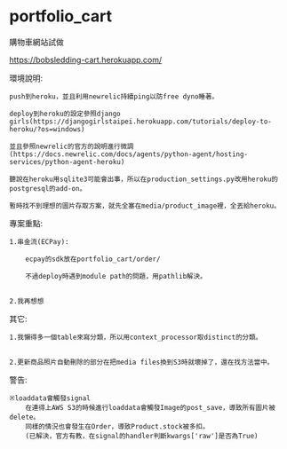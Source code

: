# portfolio_cart
購物車網站試做

https://bobsledding-cart.herokuapp.com/


環境說明:

    push到heroku，並且利用newrelic持續ping以防free dyno睡著。
    
    deploy到heroku的設定參照django girls(https://djangogirlstaipei.herokuapp.com/tutorials/deploy-to-heroku/?os=windows)
    
    並且參照newrelic的官方的說明進行微調(https://docs.newrelic.com/docs/agents/python-agent/hosting-services/python-agent-heroku)
    
    聽說在heroku用sqlite3可能會出事，所以在production_settings.py改用heroku的postgresql的add-on。
    
    暫時找不到理想的圖片存取方案，就先全塞在media/product_image裡，全丟給heroku。
    

專案重點:

    1.串金流(ECPay):
    
        ecpay的sdk放在portfolio_cart/order/
        
        不過deploy時遇到module path的問題，用pathlib解決。
        
        
    2.我再想想


其它:

    1.我懶得多一個table來寫分類，所以用context_processor取distinct的分類。
    
    
    2.更新商品照片自動刪除的部分在把media files換到S3時就壞掉了，還在找方法當中。


警告:

    ※loaddata會觸發signal
        在連得上AWS S3的時候進行loaddata會觸發Image的post_save，導致所有圖片被delete。
        同樣的情況也會發生在Order，導致Product.stock被多扣。
        (已解決，官方有教，在signal的handler判斷kwargs['raw']是否為True)
